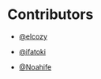 # Contributors
-  [@elcozy](https://github.com/elcozy)

-  [@ifatoki](https://github.com/ifatoki)

-  [@Noahife](hhtps://gtihub.com/IFENOAH)